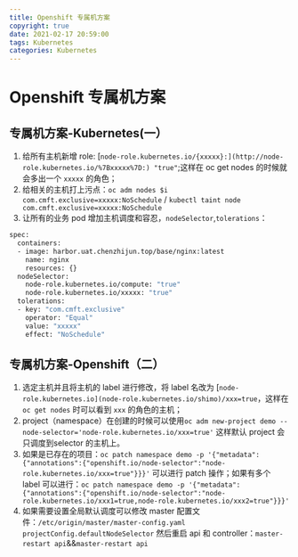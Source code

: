 ```yaml
---
title: Openshift 专属机方案
copyright: true
date: 2021-02-17 20:59:00
tags: Kubernetes
categories: Kubernetes
---
```


# Openshift 专属机方案

<!--more--> 
## 专属机方案-Kubernetes(一）

1. 给所有主机新增 role:  [`node-role.kubernetes.io/{xxxxx}:](http://node-role.kubernetes.io/%7Bxxxxx%7D:) "true"`;这样在 oc get nodes 的时候就会多出一个 `xxxxx` 的角色；
2. 给相关的主机打上污点：`oc adm nodes $i com.cmft.exclusive=xxxxx:NoSchedule` / `kubectl taint node com.cmft.exclusive=xxxxx:NoSchedule`
3. 让所有的业务 pod 增加主机调度和容忍，`nodeSelector`,`tolerations`：

```bash
spec:
  containers:
  - image: harbor.uat.chenzhijun.top/base/nginx:latest
    name: nginx
    resources: {}
  nodeSelector: 
    node-role.kubernetes.io/compute: "true"
    node-role.kubernetes.io/xxxxx: "true"
  tolerations: 
  - key: "com.cmft.exclusive"
    operator: "Equal"
    value: "xxxxx"
    effect: "NoSchedule"
```

## 专属机方案-Openshift（二）

1.  选定主机并且将主机的 label 进行修改，将 label 名改为 [`node-role.kubernetes.io](node-role.kubernetes.io/shimo)/xxx=true`，这样在 `oc get nodes` 时可以看到 `xxx` 的角色的主机；
2.  project（namespace）在创建的时候可以使用`oc adm new-project demo --node-selector='node-role.kubernetes.io/xxx=true'` 这样默认 project 会只调度到selector 的主机上。
3. 如果是已存在的项目：`oc patch namespace demo -p '{"metadata":{"annotations":{"openshift.io/node-selector":"node-role.kubernetes.io/xxx=true"}}}'` 可以进行 patch 操作；如果有多个 label 可以进行：`oc patch namespace demo -p '{"metadata":{"annotations":{"openshift.io/node-selector":"node-role.kubernetes.io/xxx1=true,node-role.kubernetes.io/xxx2=true"}}}'`
4. 如果需要设置全局默认调度可以修改 master 配置文件：`/etc/origin/master/master-config.yaml`  `projectConfig.defaultNodeSelector` 然后重启 api 和 controller：`master-restart api`&&`master-restart api`